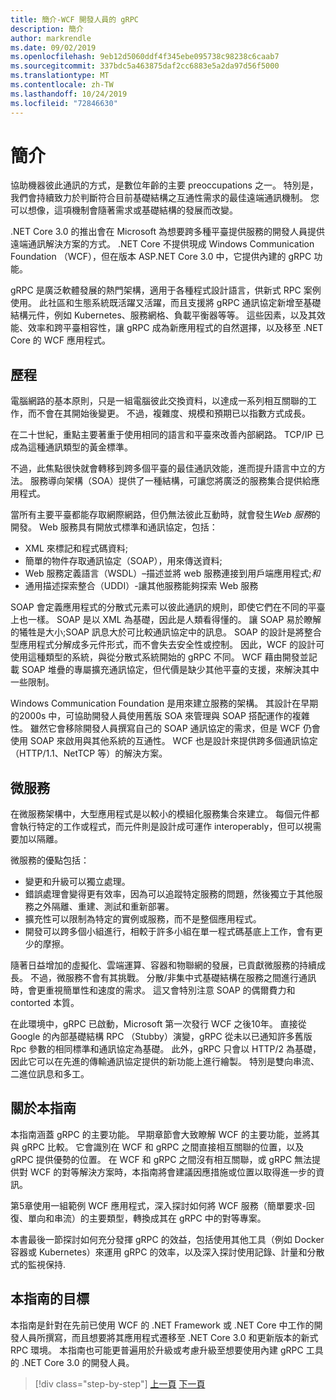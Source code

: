 ```yaml
---
title: 簡介-WCF 開發人員的 gRPC
description: 簡介
author: markrendle
ms.date: 09/02/2019
ms.openlocfilehash: 9eb12d5060ddf4f345ebe095738c98238c6caab7
ms.sourcegitcommit: 337bdc5a463875daf2cc6883e5a2da97d56f5000
ms.translationtype: MT
ms.contentlocale: zh-TW
ms.lasthandoff: 10/24/2019
ms.locfileid: "72846630"
---
```

# <a name="introduction"></a>簡介

協助機器彼此通訊的方式，是數位年齡的主要 preoccupations 之一。 特別是，我們會持續致力於判斷符合目前基礎結構之互通性需求的最佳遠端通訊機制。 您可以想像，這項機制會隨著需求或基礎結構的發展而改變。

.NET Core 3.0 的推出會在 Microsoft 為想要跨多種平臺提供服務的開發人員提供遠端通訊解決方案的方式。 .NET Core 不提供現成 Windows Communication Foundation （WCF），但在版本 ASP.NET Core 3.0 中，它提供內建的 gRPC 功能。

gRPC 是廣泛軟體發展的熱門架構，適用于各種程式設計語言，供新式 RPC 案例使用。 此社區和生態系統既活躍又活躍，而且支援將 gRPC 通訊協定新增至基礎結構元件，例如 Kubernetes、服務網格、負載平衡器等等。 這些因素，以及其效能、效率和跨平臺相容性，讓 gRPC 成為新應用程式的自然選擇，以及移至 .NET Core 的 WCF 應用程式。

## <a name="history"></a>歷程

電腦網路的基本原則，只是一組電腦彼此交換資料，以達成一系列相互關聯的工作，而不會在其開始後變更。 不過，複雜度、規模和預期已以指數方式成長。  

在二十世紀，重點主要著重于使用相同的語言和平臺來改善內部網路。 TCP/IP 已成為這種通訊類型的黃金標準。

不過，此焦點很快就會轉移到跨多個平臺的最佳通訊效能，進而提升語言中立的方法。 服務導向架構（SOA）提供了一種結構，可讓您將廣泛的服務集合提供給應用程式。

當所有主要平臺都能存取網際網路，但仍無法彼此互動時，就會發生*Web 服務*的開發。 Web 服務具有開放式標準和通訊協定，包括：

- XML 來標記和程式碼資料;
- 簡單的物件存取通訊協定（SOAP），用來傳送資料;
- Web 服務定義語言（WSDL）–描述並將 web 服務連接到用戶端應用程式;*和*
- 通用描述探索整合（UDDI）-讓其他服務能夠探索 Web 服務

SOAP 會定義應用程式的分散式元素可以彼此通訊的規則，即使它們在不同的平臺上也一樣。 SOAP 是以 XML 為基礎，因此是人類看得懂的。 讓 SOAP 易於瞭解的犧牲是大小;SOAP 訊息大於可比較通訊協定中的訊息。 SOAP 的設計是將整合型應用程式分解成多元件形式，而不會失去安全性或控制。 因此，WCF 的設計可使用這種類型的系統，與從分散式系統開始的 gRPC 不同。 WCF 藉由開發並記載 SOAP 堆疊的專屬擴充通訊協定，但代價是缺少其他平臺的支援，來解決其中一些限制。

Windows Communication Foundation 是用來建立服務的架構。 其設計在早期的2000s 中，可協助開發人員使用舊版 SOA 來管理與 SOAP 搭配運作的複雜性。 雖然它會移除開發人員撰寫自己的 SOAP 通訊協定的需求，但是 WCF 仍會使用 SOAP 來啟用與其他系統的互通性。 WCF 也是設計來提供跨多個通訊協定（HTTP/1.1、NetTCP 等）的解決方案。

## <a name="microservices"></a>微服務

在微服務架構中，大型應用程式是以較小的模組化服務集合來建立。 每個元件都會執行特定的工作或程式，而元件則是設計成可運作 interoperably，但可以視需要加以隔離。

微服務的優點包括：

- 變更和升級可以獨立處理。
- 錯誤處理會變得更有效率，因為可以追蹤特定服務的問題，然後獨立于其他服務之外隔離、重建、測試和重新部署。
- 擴充性可以限制為特定的實例或服務，而不是整個應用程式。
- 開發可以跨多個小組進行，相較于許多小組在單一程式碼基底上工作，會有更少的摩擦。

隨著日益增加的虛擬化、雲端運算、容器和物聯網的發展，已貢獻微服務的持續成長。 不過，微服務不會有其挑戰。 分散/非集中式基礎結構在服務之間進行通訊時，會更重視簡單性和速度的需求。 這又會特別注意 SOAP 的偶爾費力和 contorted 本質。

在此環境中，gRPC 已啟動，Microsoft 第一次發行 WCF 之後10年。 直接從 Google 的內部基礎結構 RPC （Stubby）演變，gRPC 從未以已通知許多舊版 Rpc 參數的相同標準和通訊協定為基礎。 此外，gRPC 只會以 HTTP/2 為基礎，因此它可以在先進的傳輸通訊協定提供的新功能上進行繪製。 特別是雙向串流、二進位訊息和多工。

## <a name="about-this-guide"></a>關於本指南

本指南涵蓋 gRPC 的主要功能。 早期章節會大致瞭解 WCF 的主要功能，並將其與 gRPC 比較。 它會識別在 WCF 和 gRPC 之間直接相互關聯的位置，以及 gRPC 提供優勢的位置。 在 WCF 和 gRPC 之間沒有相互關聯，或 gRPC 無法提供對 WCF 的對等解決方案時，本指南將會建議因應措施或位置以取得進一步的資訊。

第5章使用一組範例 WCF 應用程式，深入探討如何將 WCF 服務（簡單要求-回復、單向和串流）的主要類型，轉換成其在 gRPC 中的對等專案。

本書最後一節探討如何充分發揮 gRPC 的效益，包括使用其他工具（例如 Docker 容器或 Kubernetes）來運用 gRPC 的效率，以及深入探討使用記錄、計量和分散式的監視保持.

## <a name="whom-this-guide-is-for"></a>本指南的目標

本指南是針對在先前已使用 WCF 的 .NET Framework 或 .NET Core 中工作的開發人員所撰寫，而且想要將其應用程式遷移至 .NET Core 3.0 和更新版本的新式 RPC 環境。 本指南也可能更普遍用於升級或考慮升級至想要使用內建 gRPC 工具的 .NET Core 3.0 的開發人員。

>[!div class="step-by-step"]
>[上一頁](index.md)
>[下一頁](grpc-overview.md)
